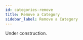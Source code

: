 ```yaml
---
id: categories-remove
title: Remove a Category
sidebar_label: Remove a Category
---
```


Under construction.
